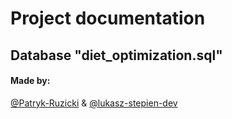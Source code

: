 # Project documentation
## Database "diet_optimization.sql"

#### Made by:
[@Patryk-Ruzicki](https://github.com/Patryk-Ruzicki) & [@lukasz-stepien-dev](https://github.com/lukasz-stepien-dev)
